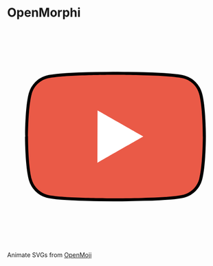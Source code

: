 # OpenMorphi

<svg xmlns="http://www.w3.org/2000/svg" viewBox="0 0 72 72">
    <path d="M 60.9883 25.8099 C 60.9275 19.0351 55.3844 13.4908 48.6111 13.4296 C 43.6531 13.3185 38.0911 15.8641 36.0909 19.5917 C 34.0908 15.8641 28.4378 13.3185 23.5707 13.4296 C 16.7974 13.4908 11.2543 19.0351 11.1935 25.8099 C 11.0831 29.0431 12.0831 32.5452 13.7196 34.5453 C 13.7196 34.5453 13.7196 35.4108 13.8301 35.8257 C 13.8908 36.0546 33.8896 60.7821 34.117 60.8433 C 34.5291 60.9544 56.0015 36.4071 56.0015 36.4071 C 56.0015 36.4071 57.6542 36.4071 58.0663 36.296 C 59.7484 34.2346 60.9275 31.5088 60.9883 28.3706 C 61.0988 27.9557 61.0988 27.0902 61.0988 27.0902 C 61.0988 27.0902 61.0988 26.2247 60.9883 25.8099"
          fill="none" stroke="#000000" stroke-width="2">
        <animate attributeName="strokeMiterlimit" dur="5000ms" repeatCount="indefinite" keyTimes="0;0.5;1"
                 calcMode="spline" keySplines="0.4 0 0.2 1; 0.4 0 0.2 1" values="10;undefined;10"></animate>
        <animate attributeName="d" dur="5000ms" repeatCount="indefinite" keyTimes="0;0.5;1" calcMode="spline"
                 keySplines="0.4 0 0.2 1; 0.4 0 0.2 1"
                 values="M 63.873874 21.905712 C 63.204809 19.386148 61.233657 17.402098 58.73029 16.728737 C 54.19329 15.504988 36 15.504988 36 15.504988 C 36 15.504988 17.806809 15.504988 13.269676 16.728737000000002 C 10.76654 17.402098000000002 8.795039 19.386148000000002 8.126032 21.905712 C 6.910305 26.472231 6.910305 35.999999 6.910305 35.999999 C 6.910305 35.999999 6.910305 45.527635000000004 8.126032 50.09458600000001 C 8.795039000000001 52.613851000000004 10.76654 54.59788100000001 13.269676 55.271536000000005 C 17.806809 56.495012 36 56.495012 36 56.495012 C 36 56.495012 54.193290000000005 56.495012 58.73029 55.271536000000005 C 61.233656999999994 54.59788100000001 63.204809 52.613851000000004 63.873873999999994 50.09458600000001 C 65.08969499999999 45.527635000000004 65.08969499999999 35.999999 65.08969499999999 35.999999 C 65.08969499999999 35.999999 65.08969499999999 26.472231 63.873873999999994 21.905712;M 60.7 26.2 C 60.7 19 54.800000000000004 13.1 47.6 13.1 C 42.6 13.1 38.3 15.899999999999999 36.1 20 C 33.9 15.9 29.5 13.1 24.6 13.1 C 17.400000000000002 13.1 11.500000000000002 19 11.500000000000002 26.2 C 11.500000000000002 29.3 12.600000000000001 32.2 14.400000000000002 34.4 C 14.400000000000002 34.4 14.400000000000002 34.4 14.400000000000002 34.4 C 14.400000000000002 34.4 36.2 61.4 36.2 61.4 C 36.2 61.4 58 34.4 58 34.4 C 58 34.4 58 34.4 58 34.4 C 59.6 32.2 60.7 29.4 60.7 26.2 C 60.7 26.2 60.7 26.2 60.7 26.2 C 60.7 26.2 60.7 26.2 60.7 26.2;M 63.873874 21.905712 C 63.204809 19.386148 61.233657 17.402098 58.73029 16.728737 C 54.19329 15.504988 36 15.504988 36 15.504988 C 36 15.504988 17.806809 15.504988 13.269676 16.728737000000002 C 10.76654 17.402098000000002 8.795039 19.386148000000002 8.126032 21.905712 C 6.910305 26.472231 6.910305 35.999999 6.910305 35.999999 C 6.910305 35.999999 6.910305 45.527635000000004 8.126032 50.09458600000001 C 8.795039000000001 52.613851000000004 10.76654 54.59788100000001 13.269676 55.271536000000005 C 17.806809 56.495012 36 56.495012 36 56.495012 C 36 56.495012 54.193290000000005 56.495012 58.73029 55.271536000000005 C 61.233656999999994 54.59788100000001 63.204809 52.613851000000004 63.873873999999994 50.09458600000001 C 65.08969499999999 45.527635000000004 65.08969499999999 35.999999 65.08969499999999 35.999999 C 65.08969499999999 35.999999 65.08969499999999 26.472231 63.873873999999994 21.905712"></animate>
        <animate attributeName="strokeLinecap" dur="5000ms" repeatCount="indefinite" keyTimes="0;0.5;1"
                 calcMode="spline" keySplines="0.4 0 0.2 1; 0.4 0 0.2 1" values="undefined;round;undefined"></animate>
        <animate attributeName="strokeLinejoin" dur="5000ms" repeatCount="indefinite" keyTimes="0;0.5;1"
                 calcMode="spline" keySplines="0.4 0 0.2 1; 0.4 0 0.2 1" values="undefined;round;undefined"></animate>
    </path>
    <path d="M 60.9883 25.8099 C 60.9275 19.0351 55.3844 13.4908 48.6111 13.4296 C 43.6531 13.3185 38.0911 15.8641 36.0909 19.5917 C 34.0908 15.8641 28.4378 13.3185 23.5707 13.4296 C 16.7974 13.4908 11.2543 19.0351 11.1935 25.8099 C 11.0831 29.0431 12.0831 32.5452 13.7196 34.5453 C 13.7196 34.5453 13.7196 35.4108 13.8301 35.8257 C 13.8908 36.0546 33.8896 60.7821 34.117 60.8433 C 34.5291 60.9544 56.0015 36.4071 56.0015 36.4071 C 56.0015 36.4071 57.6542 36.4071 58.0663 36.296 C 59.7484 34.2346 60.9275 31.5088 60.9883 28.3706 C 61.0988 27.9557 61.0988 27.0902 61.0988 27.0902 C 61.0988 27.0902 61.0988 26.2247 60.9883 25.8099">
        <animate attributeName="fill" dur="5000ms" repeatCount="indefinite" keyTimes="0;0.5;1" calcMode="spline"
                 keySplines="0.4 0 0.2 1; 0.4 0 0.2 1" values="#ea5a47;#EA5A47;#ea5a47"></animate>
        <animate attributeName="d" dur="5000ms" repeatCount="indefinite" keyTimes="0;0.5;1" calcMode="spline"
                 keySplines="0.4 0 0.2 1; 0.4 0 0.2 1"
                 values="M 63.873874 21.905712 C 63.204809 19.386148 61.233657 17.402098 58.73029 16.728737 C 54.19329 15.504988 36 15.504988 36 15.504988 C 36 15.504988 17.806809 15.504988 13.269676 16.728737000000002 C 10.76654 17.402098000000002 8.795039 19.386148000000002 8.126032 21.905712 C 6.910305 26.472231 6.910305 35.999999 6.910305 35.999999 C 6.910305 35.999999 6.910305 45.527635000000004 8.126032 50.09458600000001 C 8.795039000000001 52.613851000000004 10.76654 54.59788100000001 13.269676 55.271536000000005 C 17.806809 56.495012 36 56.495012 36 56.495012 C 36 56.495012 54.193290000000005 56.495012 58.73029 55.271536000000005 C 61.233656999999994 54.59788100000001 63.204809 52.613851000000004 63.873873999999994 50.09458600000001 C 65.08969499999999 45.527635000000004 65.08969499999999 35.999999 65.08969499999999 35.999999 C 65.08969499999999 35.999999 65.08969499999999 26.472231 63.873873999999994 21.905712;M 60.7 26.2 C 60.7 19 54.800000000000004 13.1 47.6 13.1 C 42.6 13.1 38.3 15.899999999999999 36.1 20 C 33.9 15.9 29.5 13.1 24.6 13.1 C 17.400000000000002 13.1 11.500000000000002 19 11.500000000000002 26.2 C 11.500000000000002 29.3 12.600000000000001 32.2 14.400000000000002 34.4 C 14.400000000000002 34.4 14.400000000000002 34.4 14.400000000000002 34.4 C 14.400000000000002 34.4 36.2 61.4 36.2 61.4 C 36.2 61.4 58 34.4 58 34.4 C 58 34.4 58 34.4 58 34.4 C 59.6 32.2 60.7 29.4 60.7 26.2 C 60.7 26.2 60.7 26.2 60.7 26.2 C 60.7 26.2 60.7 26.2 60.7 26.2;M 63.873874 21.905712 C 63.204809 19.386148 61.233657 17.402098 58.73029 16.728737 C 54.19329 15.504988 36 15.504988 36 15.504988 C 36 15.504988 17.806809 15.504988 13.269676 16.728737000000002 C 10.76654 17.402098000000002 8.795039 19.386148000000002 8.126032 21.905712 C 6.910305 26.472231 6.910305 35.999999 6.910305 35.999999 C 6.910305 35.999999 6.910305 45.527635000000004 8.126032 50.09458600000001 C 8.795039000000001 52.613851000000004 10.76654 54.59788100000001 13.269676 55.271536000000005 C 17.806809 56.495012 36 56.495012 36 56.495012 C 36 56.495012 54.193290000000005 56.495012 58.73029 55.271536000000005 C 61.233656999999994 54.59788100000001 63.204809 52.613851000000004 63.873873999999994 50.09458600000001 C 65.08969499999999 45.527635000000004 65.08969499999999 35.999999 65.08969499999999 35.999999 C 65.08969499999999 35.999999 65.08969499999999 26.472231 63.873873999999994 21.905712"></animate>
        <animate attributeName="stroke" dur="5000ms" repeatCount="indefinite" keyTimes="0;0.5;1" calcMode="spline"
                 keySplines="0.4 0 0.2 1; 0.4 0 0.2 1" values="transparent;transparent;transparent"></animate>
    </path>
    <path d="M 57.9157 27.8761 C 57.9157 21.3301 53.933 15.1803 47.3871 15.1803 C 42.8413 15.1803 37.5505 16.9401 35.5504 20.6676 C 33.5502 16.9401 29.5499 15.9661 25.0951 15.9661 C 18.5491 15.9661 13.1851 21.3301 13.1851 27.8761 C 13.1851 30.6944 14.1852 33.331 15.8216 35.3312 C 15.8216 35.3312 15.8216 35.3312 15.8216 35.3312 C 15.8216 35.3312 35.6413 59.8785 35.6413 59.8785 C 35.6413 59.8785 55.461 35.3312 55.461 35.3312 C 55.461 35.3312 55.461 35.3312 55.461 35.3312 C 56.9156 33.331 57.9157 30.7854 57.9157 27.8761 C 57.9157 27.8761 57.9157 27.8761 57.9157 27.8761">
        <animate attributeName="fill" dur="5000ms" repeatCount="indefinite" keyTimes="0;0.5;1" calcMode="spline"
                 keySplines="0.4 0 0.2 1; 0.4 0 0.2 1" values="#ffffff;#EA5A47;#ffffff"></animate>
        <animate attributeName="d" dur="5000ms" repeatCount="indefinite" keyTimes="0;0.5;1" calcMode="spline"
                 keySplines="0.4 0 0.2 1; 0.4 0 0.2 1"
                 values="M 30.049835 44.650447 C 30.049835 44.650447 45.255811 36.000396 45.255811 36.000396 C 45.255811 36.000396 30.049835 27.349517 30.049835 27.349517 C 30.049835 27.349517 30.049835 44.650447 30.049835 44.650447 C 30.049835 44.650447 30.049835 44.650447 30.049835 44.650447 C 30.049835 44.650447 30.049835 44.650447 30.049835 44.650447 C 30.049835 44.650447 30.049835 44.650447 30.049835 44.650447 C 30.049835 44.650447 30.049835 44.650447 30.049835 44.650447 C 30.049835 44.650447 30.049835 44.650447 30.049835 44.650447 C 30.049835 44.650447 30.049835 44.650447 30.049835 44.650447 C 30.049835 44.650447 30.049835 44.650447 30.049835 44.650447 C 30.049835 44.650447 30.049835 44.650447 30.049835 44.650447;M 60.7 26.2 C 60.7 19 54.800000000000004 13.1 47.6 13.1 C 42.6 13.1 38.3 15.899999999999999 36.1 20 C 33.9 15.9 29.5 13.1 24.6 13.1 C 17.400000000000002 13.1 11.500000000000002 19 11.500000000000002 26.2 C 11.500000000000002 29.3 12.600000000000001 32.2 14.400000000000002 34.4 C 14.400000000000002 34.4 14.400000000000002 34.4 14.400000000000002 34.4 C 14.400000000000002 34.4 36.2 61.4 36.2 61.4 C 36.2 61.4 58 34.4 58 34.4 C 58 34.4 58 34.4 58 34.4 C 59.6 32.2 60.7 29.4 60.7 26.2 C 60.7 26.2 60.7 26.2 60.7 26.2;M 30.049835 44.650447 C 30.049835 44.650447 45.255811 36.000396 45.255811 36.000396 C 45.255811 36.000396 30.049835 27.349517 30.049835 27.349517 C 30.049835 27.349517 30.049835 44.650447 30.049835 44.650447 C 30.049835 44.650447 30.049835 44.650447 30.049835 44.650447 C 30.049835 44.650447 30.049835 44.650447 30.049835 44.650447 C 30.049835 44.650447 30.049835 44.650447 30.049835 44.650447 C 30.049835 44.650447 30.049835 44.650447 30.049835 44.650447 C 30.049835 44.650447 30.049835 44.650447 30.049835 44.650447 C 30.049835 44.650447 30.049835 44.650447 30.049835 44.650447 C 30.049835 44.650447 30.049835 44.650447 30.049835 44.650447 C 30.049835 44.650447 30.049835 44.650447 30.049835 44.650447"></animate>
        <animate attributeName="stroke" dur="5000ms" repeatCount="indefinite" keyTimes="0;0.5;1" calcMode="spline"
                 keySplines="0.4 0 0.2 1; 0.4 0 0.2 1" values="transparent;transparent;transparent"></animate>
    </path>
</svg>

Animate SVGs from [OpenMoji](https://openmoji.org/)
